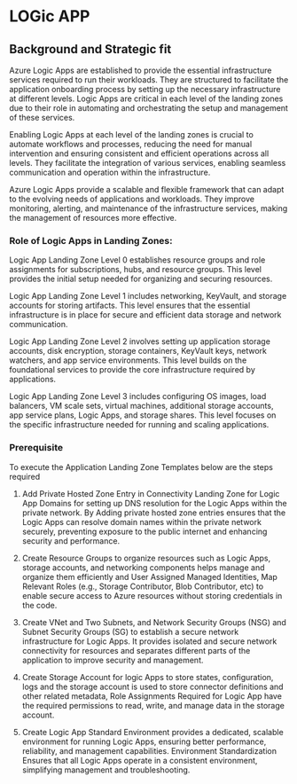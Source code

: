 # LOGic APP

## Background and Strategic fit

Azure Logic Apps are established to provide the essential infrastructure services required to run their workloads. They are structured to facilitate the application onboarding process by setting up the necessary infrastructure at different levels. Logic Apps are critical in each level of the landing zones due to their role in automating and orchestrating the setup and management of these services. 

Enabling Logic Apps at each level of the landing zones is crucial to automate workflows and processes, reducing the need for manual intervention and ensuring consistent and efficient operations across all levels. They facilitate the integration of various services, enabling seamless communication and operation within the infrastructure.

Azure Logic Apps provide a scalable and flexible framework that can adapt to the evolving needs of applications and workloads. They improve monitoring, alerting, and maintenance of the infrastructure services, making the management of resources more effective.

### Role of Logic Apps in Landing Zones:

Logic App Landing Zone Level 0 establishes resource groups and role assignments for subscriptions, hubs, and resource groups. This level provides the initial setup needed for organizing and securing resources.

Logic App Landing Zone Level 1 includes networking, KeyVault, and storage accounts for storing artifacts. This level ensures that the essential infrastructure is in place for secure and efficient data storage and network communication.

Logic App Landing Zone Level 2 involves setting up application storage accounts, disk encryption, storage containers, KeyVault keys, network watchers, and app service environments. This level builds on the foundational services to provide the core infrastructure required by applications.

Logic App Landing Zone Level 3 includes configuring OS images, load balancers, VM scale sets, virtual machines, additional storage accounts, app service plans, Logic Apps, and storage shares. This level focuses on the specific infrastructure needed for running and scaling applications.


### Prerequisite 

To execute the Application Landing Zone Templates below are the steps required 

1. Add Private Hosted Zone Entry in Connectivity Landing Zone for Logic App Domains for setting up DNS resolution for the Logic Apps within the private network. By Adding private hosted zone entries ensures that the Logic Apps can resolve domain names within the private network securely, preventing exposure to the public internet and enhancing security and performance.

2. Create Resource Groups to organize resources such as Logic Apps, storage accounts, and networking components helps manage and organize them efficiently and User Assigned Managed Identities, Map Relevant Roles (e.g., Storage Contributor, Blob Contributor, etc) to enable secure access to Azure resources without storing credentials in the code.

3. Create VNet and Two Subnets, and Network Security Groups (NSG) and Subnet Security Groups (SG) to establish a secure network infrastructure for Logic Apps. It provides isolated and secure network connectivity for resources and separates different parts of the application to improve security and management.

4. Create Storage Account for logic Apps to store states, configuration, logs and the storage account is used to store connector definitions and other related metadata, Role Assignments Required for Logic App  have the required permissions to read, write, and manage data in the storage account.

5. Create Logic App Standard Environment provides a dedicated, scalable environment for running Logic Apps, ensuring better performance, reliability, and management capabilities. Environment Standardization Ensures that all Logic Apps operate in a consistent environment, simplifying management and troubleshooting.
